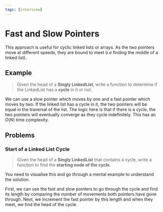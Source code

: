 ```yaml
---
tags: [interview]
---
```

# Fast and Slow Pointers
This approach is useful for cyclic linked lists or arrays. As the two pointers move at different speeds, they are bound to meet (i.e finding the middle of a linked list).

## Example
> Given the head of a **Singly LinkedList**, write a function to determine if the LinkedList has a **cycle** in it or not.

We can use a slow pointer which moves by one and a fast pointer which moves by two. If the linked list has a cycle in it, the two pointers will be equal in the traversal of the list. The logic here is that if there is a cycle, the two pointers will eventually converge as they cycle indefinitely. This has an $O(N)$ time complexity.

## Problems
### Start of a Linked List Cycle
> Given the head of a **Singly LinkedList** that contains a cycle, write a function to find the **starting node of the cycle**.

You need to visualise this and go through a mental example to understand the solution.

First, we can use the fast and slow pointers to go through the cycle and find its length by comparing the number of movements both pointers have gone through. Next, we increment the fast pointer by this length and when they meet, we find the head of the cycle.